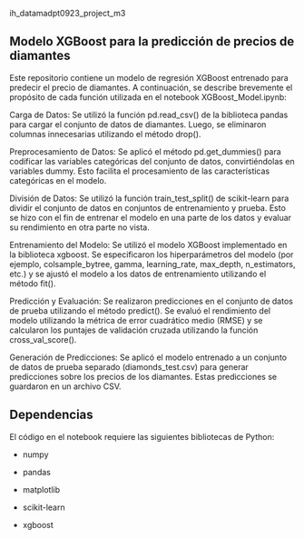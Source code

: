 ih_datamadpt0923_project_m3

## Modelo XGBoost para la predicción de precios de diamantes

Este repositorio contiene un modelo de regresión XGBoost entrenado para predecir el precio de diamantes. A continuación, se describe brevemente el propósito de cada función utilizada en el notebook XGBoost_Model.ipynb:

Carga de Datos: Se utilizó la función pd.read_csv() de la biblioteca pandas para cargar el conjunto de datos de diamantes. Luego, se eliminaron columnas innecesarias utilizando el método drop().

Preprocesamiento de Datos: Se aplicó el método pd.get_dummies() para codificar las variables categóricas del conjunto de datos, convirtiéndolas en variables dummy. Esto facilita el procesamiento de las características categóricas en el modelo.

División de Datos: Se utilizó la función train_test_split() de scikit-learn para dividir el conjunto de datos en conjuntos de entrenamiento y prueba. Esto se hizo con el fin de entrenar el modelo en una parte de los datos y evaluar su rendimiento en otra parte no vista.

Entrenamiento del Modelo: Se utilizó el modelo XGBoost implementado en la biblioteca xgboost. Se especificaron los hiperparámetros del modelo (por ejemplo, colsample_bytree, gamma, learning_rate, max_depth, n_estimators, etc.) y se ajustó el modelo a los datos de entrenamiento utilizando el método fit().

Predicción y Evaluación: Se realizaron predicciones en el conjunto de datos de prueba utilizando el método predict(). Se evaluó el rendimiento del modelo utilizando la métrica de error cuadrático medio (RMSE) y se calcularon los puntajes de validación cruzada utilizando la función cross_val_score().

Generación de Predicciones: Se aplicó el modelo entrenado a un conjunto de datos de prueba separado (diamonds_test.csv) para generar predicciones sobre los precios de los diamantes. Estas predicciones se guardaron en un archivo CSV.

## Dependencias
El código en el notebook requiere las siguientes bibliotecas de Python:

- numpy

- pandas

- matplotlib

- scikit-learn

- xgboost
